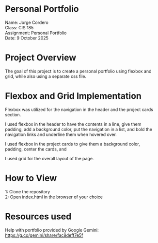 # Personal Portfolio

Name: Jorge Cordero  
Class: CIS 185  
Assignment: Personal Portfolio  
Date: 9 October 2025  

# Project Overview

The goal of this project is to create a personal portfolio using flexbox and grid, while also using a separate css file.

# Flexbox and Grid Implementation

Flexbox was utilized for the navigation in the header and the project cards section. 

 I used flexbox in the header to have the contents in a line, give them padding, add a background color, put the navigation in a list, and bold the navigation links and underline them when hovered over.

 I used flexbox in the project cards to give them a background color, padding, center the cards, and 

I used grid for the overall layout of the page.

# How to View

1: Clone the repository  
2: Open index.html in the browser of your choice

# Resources used

Help with portfolio provided by Google Gemini: https://g.co/gemini/share/fac8deff7e5f